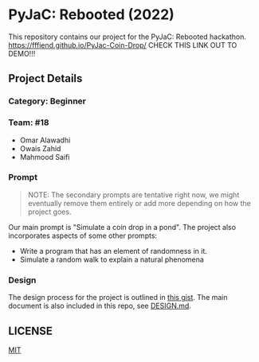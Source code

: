 # PyJaC: Rebooted (2022)

This repository contains our project for the PyJaC: Rebooted hackathon.
https://fffiend.github.io/PyJac-Coin-Drop/ CHECK THIS LINK OUT TO DEMO!!!

## Project Details

### Category: Beginner

### Team: #18

- Omar Alawadhi
- Owais Zahid
- Mahmood Saifi

### Prompt

> NOTE: The secondary prompts are tentative right now, we might eventually remove them entirely or add more depending on how the project goes.

Our main prompt is "Simulate a coin drop in a pond". The project also incorporates aspects of some other prompts:
- Write a program that has an element of randomness in it.
- Simulate a random walk to explain a natural phenomena

### Design

The design process for the project is outlined in [this gist](https://gist.github.com/quintik/b989a55fb62c22668d89d696d3d87382). The main document is also included in this repo, see [DESIGN.md](/DESIGN.md).

## LICENSE

[MIT](/LICENSE)
